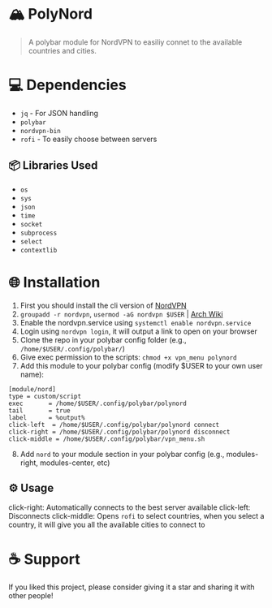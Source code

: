 # 🏔️ PolyNord
> A polybar module for NordVPN to easiliy connet to the available countries and cities.

# 💻 Dependencies
- `jq` - For JSON handling
- `polybar`
- `nordvpn-bin`
- `rofi` - To easily choose between servers

## 📦 Libraries Used
- `os`
- `sys`
- `json`
- `time`
- `socket`
- `subprocess`
- `select`
- `contextlib`

# 🌐 Installation
1. First you should install the cli version of [NordVPN](https://aur.archlinux.org/packages/nordvpn-bin)
2. `groupadd -r nordvpn`, `usermod -aG nordvpn $USER` | [Arch Wiki](https://wiki.archlinux.org/title/NordVPN)
3. Enable the nordvpn.service using `systemctl enable nordvpn.service`
4. Login using `nordvpn login`, it will output a link to open on your browser
5. Clone the repo in your polybar config folder (e.g., `/home/$USER/.config/polybar/`)
6. Give exec permission to the scripts: `chmod +x vpn_menu polynord`
7. Add this module to your polybar config (modify $USER to your own user name):

```
[module/nord]
type = custom/script
exec       = /home/$USER/.config/polybar/polynord
tail       = true
label      = %output%
click-left  = /home/$USER/.config/polybar/polynord connect
click-right = /home/$USER/.config/polybar/polynord disconnect
click-middle = /home/$USER/.config/polybar/vpn_menu.sh
```

8. Add `nord` to your module section in your polybar config (e.g., modules-right, modules-center, etc)

## ⚙️ Usage
click-right: Automatically connects to the best server available
click-left: Disconnects
click-middle: Opens `rofi` to select countries, when you select a country, it will give you all the available cities to connect to

# ☕ Support
If you liked this project, please consider giving it a star and sharing it with other people!
